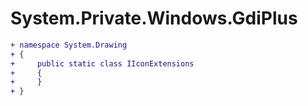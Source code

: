 # System.Private.Windows.GdiPlus

```diff
+ namespace System.Drawing
+ {
+     public static class IIconExtensions
+     {
+     }
+ }
```
